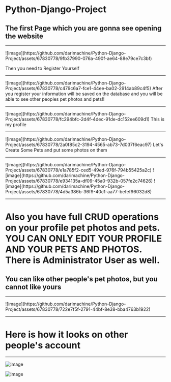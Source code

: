 # Python-Django-Project
<h2>The first Page which you are gonna see opening the website</h2>
<hr>
![image](https://github.com/darimachine/Python-Django-Project/assets/67830778/9fb37990-076a-490f-ae64-88e79ce7c3bf)

Then you need to Register Yourself
<hr>
![image](https://github.com/darimachine/Python-Django-Project/assets/67830778/c479c6a7-fce1-44ee-ba02-2914ab89c4f5)
After you register your information will be saved on the database and you will be able to see other peoples pet photos and pets!!
<hr>
![image](https://github.com/darimachine/Python-Django-Project/assets/67830778/fc294bfc-2d4f-4dec-91de-dc152ee609d1)
This is my profile
<hr>
![image](https://github.com/darimachine/Python-Django-Project/assets/67830778/2a0f85c2-3194-4565-ab73-7d037f6eac97)
Let's Create Some Pets and put some photos on them
<hr>
![image](https://github.com/darimachine/Python-Django-Project/assets/67830778/e1a785f2-ced5-49ed-976f-794b55425a2c)
![image](https://github.com/darimachine/Python-Django-Project/assets/67830778/e934135a-df09-45a0-932b-057fe2c74626)
![image](https://github.com/darimachine/Python-Django-Project/assets/67830778/4d5a386b-36f9-40c1-aa77-befef96032d8)
<hr>
<h1>Also you have full CRUD operations on your profile pet photos and pets. YOU CAN ONLY EDIT YOUR PROFILE AND YOUR PETS AND PHOTOS. There is Administrator User as well.</h1>
<h2> You can like other people's pet photos, but you cannot like yours</h2>
<hr>
![image](https://github.com/darimachine/Python-Django-Project/assets/67830778/722e7f5f-2791-44bf-8e38-bba4763b1922)
<hr>
<h1>Here is how it looks on other people's account</h1>
<hr>

![image](https://github.com/darimachine/Python-Django-Project/assets/67830778/c502ec5b-41f3-4e10-9b48-ed15095c6891)

![image](https://github.com/darimachine/Python-Django-Project/assets/67830778/d04468c5-0941-42f0-b0da-8e9cde75d1b6)


